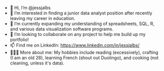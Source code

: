 - 👋 Hi, I’m @jessjalbs
- 👀 I’m interested in finding a junior data analyst position after recently leaving my career in education. 
- 🌱 I’m currently expanding my understanding of spreadsheets, SQL, R, and various data visualization software programs.
- 💞️ I’m looking to collaborate on any project to help me build up my portfolio! 
- 📫 Find me on LinkedIn: https://www.linkedin.com/in/jessjalbs/
- 👩🏼‍💻 More about me: My hobbies include reading (excessively), crafting (I am an old 28), learning French (shout out Duolingo), and cooking (not cleaning, unless it's data). 

<!---
jessjalbs/jessjalbs is a ✨ special ✨ repository because its `README.md` (this file) appears on your GitHub profile.
You can click the Preview link to take a look at your changes.
--->
